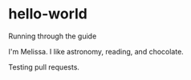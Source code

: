 # hello-world
Running through the guide

I'm Melissa. I like astronomy, reading, and chocolate.

Testing pull requests.
